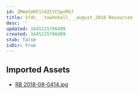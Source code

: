```yaml
---
id: ZMmeSVKF1lO2CYCSpnMS7
title: Sfdc_ _towhnhall_ _august_2018 Resources
desc: ''
updated: 1645225706409
created: 1645225706409
stub: false
isDir: true
---
```

## Imported Assets
- [RB 2018-08-0414.jpg](/assets/rb-2018-08-0414-RDe6EircjPEq.jpg)
